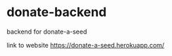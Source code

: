 # donate-backend
 backend for donate-a-seed
 
 link to website https://donate-a-seed.herokuapp.com/
